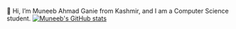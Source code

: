  👋 Hi, I’m Muneeb Ahmad Ganie from Kashmir, and I am a Computer Science student.
[![Muneeb's GitHub stats](https://github-readme-stats.vercel.app/api?username=muneeb042)](https://github.com/muneeb042/github-readme-stats) 
 
  




<!---
muneeb042/muneeb042 is a ✨ special ✨ repository because its `README.md` (this file) appears on your GitHub profile.
You can click the Preview link to take a look at your changes.
--->
